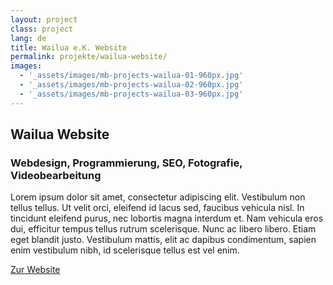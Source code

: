 ```yaml
---
layout: project
class: project
lang: de
title: Wailua e.K. Website
permalink: projekte/wailua-website/
images:
  - '_assets/images/mb-projects-wailua-01-960px.jpg'
  - '_assets/images/mb-projects-wailua-02-960px.jpg'
  - '_assets/images/mb-projects-wailua-03-960px.jpg'
---
```

## Wailua Website
### Webdesign, Programmierung, SEO, Fotografie, Videobearbeitung

Lorem ipsum dolor sit amet, consectetur adipiscing elit. Vestibulum non tellus tellus. Ut velit orci, eleifend id lacus sed, faucibus vehicula nisl. In tincidunt eleifend purus, nec lobortis magna interdum et. Nam vehicula eros dui, efficitur tempus tellus rutrum scelerisque. Nunc ac libero libero. Etiam eget blandit justo. Vestibulum mattis, elit ac dapibus condimentum, sapien enim vestibulum nibh, id scelerisque tellus est vel enim.

[Zur Website](https://www.wailua.eu)
